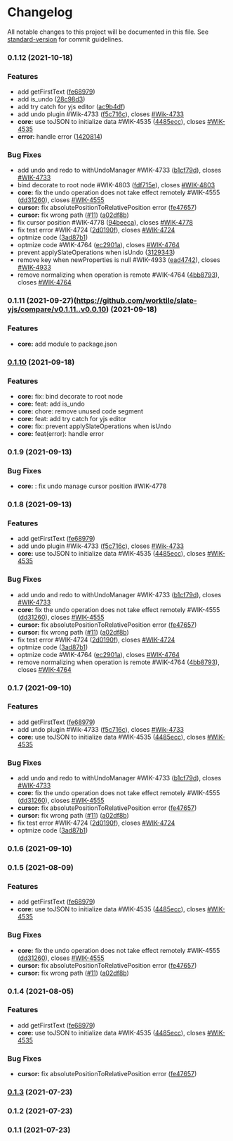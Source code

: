 # Changelog

All notable changes to this project will be documented in this file. See [standard-version](https://github.com/conventional-changelog/standard-version) for commit guidelines.

### 0.1.12 (2021-10-18)


### Features

* add getFirstText ([fe68979](https://github.com/worktile/slate-yjs/commit/fe6897912a6d9779add3499df37609f33fcccddc))
* add is_undo ([28c98d3](https://github.com/worktile/slate-yjs/commit/28c98d3cdd1c54a5132fa666d359eb49e67c7425))
* add try catch for yjs editor ([ac9b4df](https://github.com/worktile/slate-yjs/commit/ac9b4df6ecd538ce6af0efd6e59526f8a92acc8a))
* add undo plugin #Wik-4733 ([f5c716c](https://github.com/worktile/slate-yjs/commit/f5c716ce6560414fafb69a090c97d6d5c124e551)), closes [#Wik-4733](https://github.com/worktile/slate-yjs/issues/Wik-4733)
* **core:** use toJSON to initialize data #WIK-4535 ([4485ecc](https://github.com/worktile/slate-yjs/commit/4485eccc9d606ee4998ab2e51066c6022b2b9837)), closes [#WIK-4535](https://github.com/worktile/slate-yjs/issues/WIK-4535)
* **error:** handle error ([1420814](https://github.com/worktile/slate-yjs/commit/14208146875a5bb7d64cffb918c8afb1e3bd8d5d))


### Bug Fixes

* add undo and redo to withUndoManager #WIK-4733 ([b1cf79d](https://github.com/worktile/slate-yjs/commit/b1cf79d4f6eb91225f2646d6fc386fd156551526)), closes [#WIK-4733](https://github.com/worktile/slate-yjs/issues/WIK-4733)
* bind decorate to root node #WIK-4803 ([fdf715e](https://github.com/worktile/slate-yjs/commit/fdf715e96be42c360c1af5df677d2331aeba8e22)), closes [#WIK-4803](https://github.com/worktile/slate-yjs/issues/WIK-4803)
* **core:** fix the undo operation does not take effect remotely #WIK-4555 ([dd31260](https://github.com/worktile/slate-yjs/commit/dd3126085552bf33270fa4352bec5b4cddc7c39a)), closes [#WIK-4555](https://github.com/worktile/slate-yjs/issues/WIK-4555)
* **cursor:** fix absolutePositionToRelativePosition error ([fe47657](https://github.com/worktile/slate-yjs/commit/fe47657db4519a7885f432fbb6899bde785b9abd))
* **cursor:** fix wrong path ([#11](https://github.com/worktile/slate-yjs/issues/11)) ([a02df8b](https://github.com/worktile/slate-yjs/commit/a02df8bb5c8c883cbd7569facc0679eb338ecc60))
* fix cursor position #WIK-4778 ([94beeca](https://github.com/worktile/slate-yjs/commit/94beecadbc72b71587875c8eabdd6a377431ec7b)), closes [#WIK-4778](https://github.com/worktile/slate-yjs/issues/WIK-4778)
* fix test error #WIK-4724 ([2d0190f](https://github.com/worktile/slate-yjs/commit/2d0190f5ff6541bb04a58b5a7ccb69a01edb39b8)), closes [#WIK-4724](https://github.com/worktile/slate-yjs/issues/WIK-4724)
* optmize code ([3ad87b1](https://github.com/worktile/slate-yjs/commit/3ad87b11df86674fccf8e5aeed56751f05042058))
* optmize code  #WIK-4764 ([ec2901a](https://github.com/worktile/slate-yjs/commit/ec2901aff9965cd9071e29678514cb13958e95e9)), closes [#WIK-4764](https://github.com/worktile/slate-yjs/issues/WIK-4764)
* prevent applySlateOperations when isUndo ([3129343](https://github.com/worktile/slate-yjs/commit/3129343faf173b8f39d6e8a8dcfe72ee8ebf0cb8))
* remove key when newProperties is null #WIK-4933 ([ead4742](https://github.com/worktile/slate-yjs/commit/ead4742ad6f147a794b43f2c60300c30c0aba1fe)), closes [#WIK-4933](https://github.com/worktile/slate-yjs/issues/WIK-4933)
* remove normalizing when operation is remote #WIK-4764 ([4bb8793](https://github.com/worktile/slate-yjs/commit/4bb879333d67d7d4d1e02a0b8dd65f7ffc52393b)), closes [#WIK-4764](https://github.com/worktile/slate-yjs/issues/WIK-4764)

### 0.1.11 (2021-09-27)(https://github.com/worktile/slate-yjs/compare/v0.1.11..v0.0.10) (2021-09-18)


### Features

* **core:**  add module to package.json


### [0.1.10](https://github.com/worktile/slate-yjs/compare/v0.1.10..v0.0.9) (2021-09-18)

### Features

* **core:** fix: bind decorate to root node
* **core:** feat: add is_undo
* **core:** chore: remove unused code segment
* **core:** feat: add try catch for yjs editor
* **core:** fix: prevent applySlateOperations when isUndo
* **core:** feat(error): handle error


### 0.1.9 (2021-09-13)

### Bug Fixes

* **core:** : fix undo manage cursor position #WIK-4778

### 0.1.8 (2021-09-13)


### Features

* add getFirstText ([fe68979](https://github.com/worktile/slate-yjs/commit/fe6897912a6d9779add3499df37609f33fcccddc))
* add undo plugin #Wik-4733 ([f5c716c](https://github.com/worktile/slate-yjs/commit/f5c716ce6560414fafb69a090c97d6d5c124e551)), closes [#Wik-4733](https://github.com/worktile/slate-yjs/issues/Wik-4733)
* **core:** use toJSON to initialize data #WIK-4535 ([4485ecc](https://github.com/worktile/slate-yjs/commit/4485eccc9d606ee4998ab2e51066c6022b2b9837)), closes [#WIK-4535](https://github.com/worktile/slate-yjs/issues/WIK-4535)


### Bug Fixes

* add undo and redo to withUndoManager #WIK-4733 ([b1cf79d](https://github.com/worktile/slate-yjs/commit/b1cf79d4f6eb91225f2646d6fc386fd156551526)), closes [#WIK-4733](https://github.com/worktile/slate-yjs/issues/WIK-4733)
* **core:** fix the undo operation does not take effect remotely #WIK-4555 ([dd31260](https://github.com/worktile/slate-yjs/commit/dd3126085552bf33270fa4352bec5b4cddc7c39a)), closes [#WIK-4555](https://github.com/worktile/slate-yjs/issues/WIK-4555)
* **cursor:** fix absolutePositionToRelativePosition error ([fe47657](https://github.com/worktile/slate-yjs/commit/fe47657db4519a7885f432fbb6899bde785b9abd))
* **cursor:** fix wrong path ([#11](https://github.com/worktile/slate-yjs/issues/11)) ([a02df8b](https://github.com/worktile/slate-yjs/commit/a02df8bb5c8c883cbd7569facc0679eb338ecc60))
* fix test error #WIK-4724 ([2d0190f](https://github.com/worktile/slate-yjs/commit/2d0190f5ff6541bb04a58b5a7ccb69a01edb39b8)), closes [#WIK-4724](https://github.com/worktile/slate-yjs/issues/WIK-4724)
* optmize code ([3ad87b1](https://github.com/worktile/slate-yjs/commit/3ad87b11df86674fccf8e5aeed56751f05042058))
* optmize code  #WIK-4764 ([ec2901a](https://github.com/worktile/slate-yjs/commit/ec2901aff9965cd9071e29678514cb13958e95e9)), closes [#WIK-4764](https://github.com/worktile/slate-yjs/issues/WIK-4764)
* remove normalizing when operation is remote #WIK-4764 ([4bb8793](https://github.com/worktile/slate-yjs/commit/4bb879333d67d7d4d1e02a0b8dd65f7ffc52393b)), closes [#WIK-4764](https://github.com/worktile/slate-yjs/issues/WIK-4764)

### 0.1.7 (2021-09-10)


### Features

* add getFirstText ([fe68979](https://github.com/worktile/slate-yjs/commit/fe6897912a6d9779add3499df37609f33fcccddc))
* add undo plugin #Wik-4733 ([f5c716c](https://github.com/worktile/slate-yjs/commit/f5c716ce6560414fafb69a090c97d6d5c124e551)), closes [#Wik-4733](https://github.com/worktile/slate-yjs/issues/Wik-4733)
* **core:** use toJSON to initialize data #WIK-4535 ([4485ecc](https://github.com/worktile/slate-yjs/commit/4485eccc9d606ee4998ab2e51066c6022b2b9837)), closes [#WIK-4535](https://github.com/worktile/slate-yjs/issues/WIK-4535)


### Bug Fixes

* add undo and redo to withUndoManager #WIK-4733 ([b1cf79d](https://github.com/worktile/slate-yjs/commit/b1cf79d4f6eb91225f2646d6fc386fd156551526)), closes [#WIK-4733](https://github.com/worktile/slate-yjs/issues/WIK-4733)
* **core:** fix the undo operation does not take effect remotely #WIK-4555 ([dd31260](https://github.com/worktile/slate-yjs/commit/dd3126085552bf33270fa4352bec5b4cddc7c39a)), closes [#WIK-4555](https://github.com/worktile/slate-yjs/issues/WIK-4555)
* **cursor:** fix absolutePositionToRelativePosition error ([fe47657](https://github.com/worktile/slate-yjs/commit/fe47657db4519a7885f432fbb6899bde785b9abd))
* **cursor:** fix wrong path ([#11](https://github.com/worktile/slate-yjs/issues/11)) ([a02df8b](https://github.com/worktile/slate-yjs/commit/a02df8bb5c8c883cbd7569facc0679eb338ecc60))
* fix test error #WIK-4724 ([2d0190f](https://github.com/worktile/slate-yjs/commit/2d0190f5ff6541bb04a58b5a7ccb69a01edb39b8)), closes [#WIK-4724](https://github.com/worktile/slate-yjs/issues/WIK-4724)
* optmize code ([3ad87b1](https://github.com/worktile/slate-yjs/commit/3ad87b11df86674fccf8e5aeed56751f05042058))

### 0.1.6 (2021-09-10)


### 0.1.5 (2021-08-09)


### Features

* add getFirstText ([fe68979](https://github.com/worktile/slate-yjs/commit/fe6897912a6d9779add3499df37609f33fcccddc))
* **core:** use toJSON to initialize data #WIK-4535 ([4485ecc](https://github.com/worktile/slate-yjs/commit/4485eccc9d606ee4998ab2e51066c6022b2b9837)), closes [#WIK-4535](https://github.com/worktile/slate-yjs/issues/WIK-4535)


### Bug Fixes

* **core:** fix the undo operation does not take effect remotely #WIK-4555 ([dd31260](https://github.com/worktile/slate-yjs/commit/dd3126085552bf33270fa4352bec5b4cddc7c39a)), closes [#WIK-4555](https://github.com/worktile/slate-yjs/issues/WIK-4555)
* **cursor:** fix absolutePositionToRelativePosition error ([fe47657](https://github.com/worktile/slate-yjs/commit/fe47657db4519a7885f432fbb6899bde785b9abd))
* **cursor:** fix wrong path ([#11](https://github.com/worktile/slate-yjs/issues/11)) ([a02df8b](https://github.com/worktile/slate-yjs/commit/a02df8bb5c8c883cbd7569facc0679eb338ecc60))

### 0.1.4 (2021-08-05)


### Features

* add getFirstText ([fe68979](https://github.com/worktile/slate-yjs/commit/fe6897912a6d9779add3499df37609f33fcccddc))
* **core:** use toJSON to initialize data #WIK-4535 ([4485ecc](https://github.com/worktile/slate-yjs/commit/4485eccc9d606ee4998ab2e51066c6022b2b9837)), closes [#WIK-4535](https://github.com/worktile/slate-yjs/issues/WIK-4535)


### Bug Fixes

* **cursor:** fix absolutePositionToRelativePosition error ([fe47657](https://github.com/worktile/slate-yjs/commit/fe47657db4519a7885f432fbb6899bde785b9abd))

### [0.1.3](https://github.com/worktile/slate-yjs/compare/v0.1.2...v0.1.3) (2021-07-23)

### 0.1.2 (2021-07-23)

### 0.1.1 (2021-07-23)
